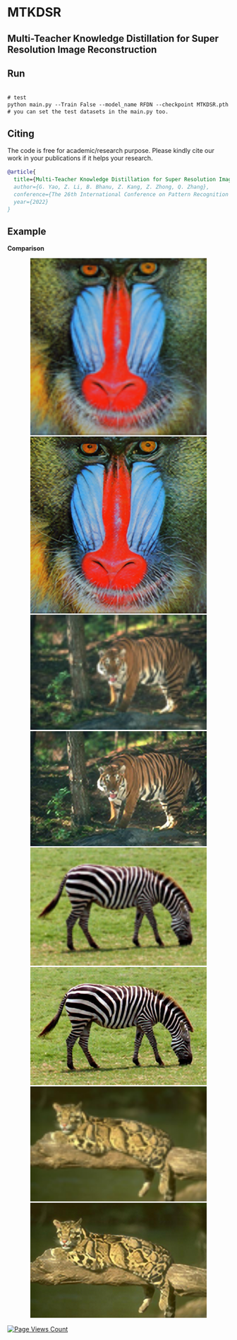 # MTKDSR

## Multi-Teacher Knowledge Distillation for Super Resolution Image Reconstruction 

## Run

```shell

# test
python main.py --Train False --model_name RFDN --checkpoint MTKDSR.pth
# you can set the test datasets in the main.py too.
```


## Citing 

The code is free for academic/research purpose. Please kindly cite our work in your publications if it helps your research.  

```BibTeX
@article{
  title={Multi-Teacher Knowledge Distillation for Super Resolution Image Reconstruction.},
  author={G. Yao, Z. Li, B. Bhanu, Z. Kang, Z. Zhong, Q. Zhang},
  conference={The 26th International Conference on Pattern Recognition (ICPR)},
  year={2022}
}
```


## Example
**Comparison**

<div align=center>
<center class="half">
    <img src="./Example/2.png" width="400"/><img src="./Example/3.png" width="400"/></center></div>

<div align=center>
<center class="half">
    <img src="./Example/4.png" width="400"/><img src="./Example/5.png" width="400"/></center></div>
    
<div align=center>
<center class="half">
    <img src="./Example/6.png" width="400"/><img src="./Example/7.png" width="400"/></center></div>
    
<div align=center>
<center class="half">
    <img src="./Example/8.png" width="400"/><img src="./Example/9.png" width="400"/></center></div>
    

[![Page Views Count](https://badges.toozhao.com/badges/01F0MPA6GQQXGBJSVKT85C4PKT/green.svg)](https://badges.toozhao.com/stats/01F0MPA6GQQXGBJSVKT85C4PKT "Get your own page views count badge on badges.toozhao.com")

